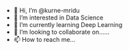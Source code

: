 - 👋 Hi, I’m @kurne-mridu
- 👀 I’m interested in Data Science
- 🌱 I’m currently learning  Deep Learning
- 💞️ I’m looking to collaborate on......
- 📫 How to reach me...

<!---
kurne-mridu/kurne-mridu is a ✨ special ✨ repository because its `README.md` (this file) appears on your GitHub profile.
You can click the Preview link to take a look at your changes.
--->
